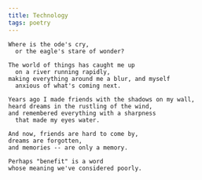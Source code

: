 ```yaml
---
title: Technology
tags: poetry
---
```


    Where is the ode's cry,
      or the eagle's stare of wonder?

    The world of things has caught me up
      on a river running rapidly,
    making everything around me a blur, and myself
      anxious of what's coming next.

    Years ago I made friends with the shadows on my wall,
    heard dreams in the rustling of the wind,
    and remembered everything with a sharpness
      that made my eyes water.

    And now, friends are hard to come by,
    dreams are forgotten,
    and memories -- are only a memory.

    Perhaps "benefit" is a word
    whose meaning we've considered poorly.


